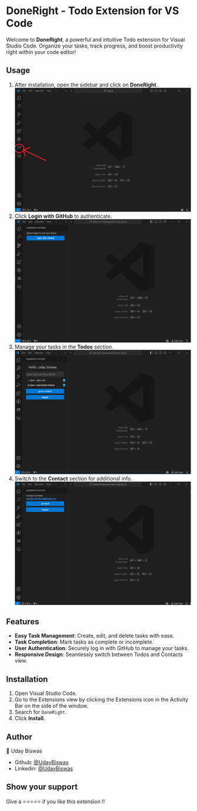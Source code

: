 
# DoneRight - Todo Extension for VS Code

Welcome to **DoneRight**, a powerful and intuitive Todo extension for Visual Studio Code. Organize your tasks, track progress, and boost productivity right within your code editor!

## Usage

1. After installation, open the sidebar and click on **DoneRight**.
![screenshot](./media/doneright_sidebar.png)
2. Click **Login with GitHub** to authenticate.
![screenshot](./media/login_doneright.png)
3. Manage your tasks in the **Todos** section.
![screenshot](./media/tasks_doneright.png)
4. Switch to the **Contact** section for additional info.
![screenshot](./media/contact_doneright.png)

## Features

- **Easy Task Management**: Create, edit, and delete tasks with ease.
- **Task Completion**: Mark tasks as complete or incomplete.
- **User Authentication**: Securely log in with GitHub to manage your tasks.
- **Responsive Design**: Seamlessly switch between Todos and Contacts view.

## Installation

1. Open Visual Studio Code.
2. Go to the Extensions view by clicking the Extensions icon in the Activity Bar on the side of the window.
3. Search for `DoneRight`.
4. Click **Install**.

## Author

👤 Uday Biswas
- Github: [@UdayBiswas](https://github.com/uday-biswas) 
- Linkedin: [@UdayBiswas](https://www.linkedin.com/in/udaybiswas944/)  

## Show your support

Give a ⭐️⭐️⭐️⭐️⭐️ if you like this extension !!